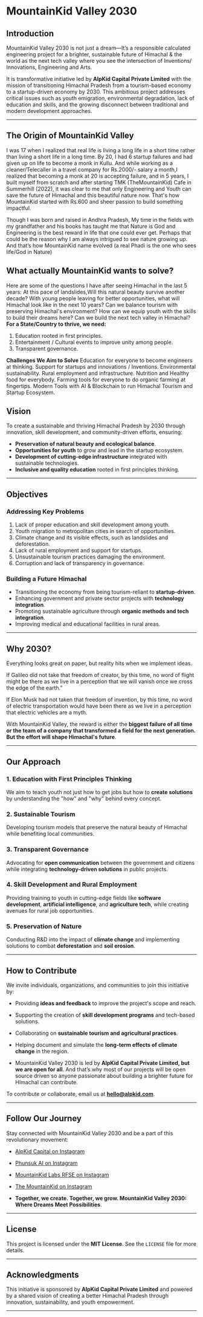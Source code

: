 # MountainKid Valley 2030

## **Introduction**

MountainKid Valley 2030 is not just a dream—It’s a responsible calculated engineering project for a brighter, sustainable future of Himachal & the world as the next tech valley where you see the intersection of Inventions/ Innovations, Engineering and Arts. 


It is transformative initiative led by **AlpKid Capital Private Limited** with the mission of transitioning Himachal Pradesh from a tourism-based economy to a startup-driven economy by 2030. This ambitious project addresses critical issues such as youth emigration, environmental degradation, lack of education and skills, and the growing disconnect between traditional and modern development approaches.


---

## **The Origin of MountainKid Valley**

I was 17 when I realized that real life is living a long life in a short time rather than living a short life in a long time. By 20, I had 6 startup failures and had given up on life to become a monk in Kullu. And while working as a cleaner/Telecaller in a travel company for Rs.2000/- salary a month,I realized that becoming a monk at 20 is accepting failure, and in 5 years, I built myself from scratch and after starting TMK (TheMountainKid) Cafe in Summerhill (2022), it was clear to me that only Engineering and Youth can save the future of Himachal and this beautiful nature now.  That's how MountainKid started with Rs.600 and sheer passion to build something impactful.

Though I was born and raised in Andhra Pradesh, My time in the fields with my grandfather and his books has taught me that Nature is God and Engineering is the best reward in life that one could ever get. Perhaps that could be the reason why I am always intrigued to see nature growing up. And that’s how MountainKid name evolved (a real Phadi is the one who sees life/God in Nature)

 ## **What actually MountainKid wants to solve?**

 
Here are some of the questions I have after seeing Himachal in the last 5 years:
At this pace of landslides,Will this natural beauty survive another decade?
With young people leaving for better opportunities, what will Himachal look like in the next 10 years?
 Can we balance tourism with preserving Himachal's environment?
How can we equip youth with the skills to build their dreams here?
Can we build the next tech valley in Himachal?
 **For a State/Country to thrive, we need:**
1. Education rooted in first principles.
2. Entertainment / Cultural events to improve unity among people.
3. Transparent governance.

**Challenges We Aim to Solve**
Education for everyone to become engineers at thinking.
Support for startups and innovations / Inventions.
Environmental sustainability.
Rural employment and infrastructure.
Nutrition and Healthy food for everybody.
Farming tools for everyone to do organic farming at fingertips.
Modern Tools with AI & Blockchain to run Himachal Tourism and Startup Ecosystem.



## **Vision**

To create a sustainable and thriving Himachal Pradesh by 2030 through innovation, skill development, and community-driven efforts, ensuring:

- **Preservation of natural beauty and ecological balance**.
- **Opportunities for youth** to grow and lead in the startup ecosystem.
- **Development of cutting-edge infrastructure** integrated with sustainable technologies.
- **Inclusive and quality education** rooted in first principles thinking.

---

## **Objectives**

### **Addressing Key Problems**

1. Lack of proper education and skill development among youth.
2. Youth migration to metropolitan cities in search of opportunities.
3. Climate change and its visible effects, such as landslides and deforestation.
4. Lack of rural employment and support for startups.
5. Unsustainable tourism practices damaging the environment.
6. Corruption and lack of transparency in governance.

### **Building a Future Himachal**

- Transitioning the economy from being tourism-reliant to **startup-driven**.
- Enhancing government and private sector projects with **technology integration**.
- Promoting sustainable agriculture through **organic methods and tech integration**.
- Improving medical and educational facilities in rural areas.

---

## **Why 2030?**
Everything looks great on paper, but reality hits when we implement ideas. 

If Galileo did not take that freedom of creator, by this time, no word of flight might be there as we live in a perception that we will vanish once we cross the edge of the earth.”

If Elon Musk had not taken that freedom of invention, by this time, no word of electric transportation would have been there as we live in a perception that electric vehicles are a myth.

With MountainKid Valley, the reward is either the **biggest failure of all time or the team of a company that transformed a field for the next generation. But the effort will shape Himachal's future**.


---

## **Our Approach**

### **1. Education with First Principles Thinking**

We aim to teach youth not just how to get jobs but how to **create solutions** by understanding the "how" and "why" behind every concept.

### **2. Sustainable Tourism**

Developing tourism models that preserve the natural beauty of Himachal while benefiting local communities.

### **3. Transparent Governance**

Advocating for **open communication** between the government and citizens while integrating **technology-driven solutions** in public projects.

### **4. Skill Development and Rural Employment**

Providing training to youth in cutting-edge fields like **software development**, **artificial intelligence**, and **agriculture tech**, while creating avenues for rural job opportunities.

### **5. Preservation of Nature**

Conducting R&D into the impact of **climate change** and implementing solutions to combat **deforestation** and **soil erosion**.

---

## **How to Contribute**

We invite individuals, organizations, and communities to join this initiative by:

- Providing **ideas and feedback** to improve the project's scope and reach.
- Supporting the creation of **skill development programs** and tech-based solutions.
- Collaborating on **sustainable tourism and agricultural practices**.
- Helping document and simulate the **long-term effects of climate change** in the region.

- MountainKid Valley 2030 is led by **AlpKid Capital Private Limited, but we are open for all**. And that’s why most of our projects will be open source driven so anyone passionate about building a brighter future for HImachal can contribute.



To contribute or collaborate, email us at **hello@alpkid.com**.

---

## **Follow Our Journey**

Stay connected with MountainKid Valley 2030 and be a part of this revolutionary movement:

- [AlpKid Capital on Instagram](https://www.instagram.com/alpkid/)
- [Phunsuk AI on Instagram](https://www.instagram.com/phunsuk.ai)
- [MountainKid Labs RFSE on Instagram](https://www.instagram.com/rfSeclub/)
- [The MountainKid on Instagram](https://www.instagram.com/themountainkid/)

- **Together, we create. Together, we grow.
MountainKid Valley 2030: Where Dreams Meet Possibilities**.


---

## **License**

This project is licensed under the **MIT License**. See the `LICENSE` file for more details.

---

## **Acknowledgments**

This initiative is sponsored by **AlpKid Capital Private Limited** and powered by a shared vision of creating a better Himachal Pradesh through innovation, sustainability, and youth empowerment.

---

